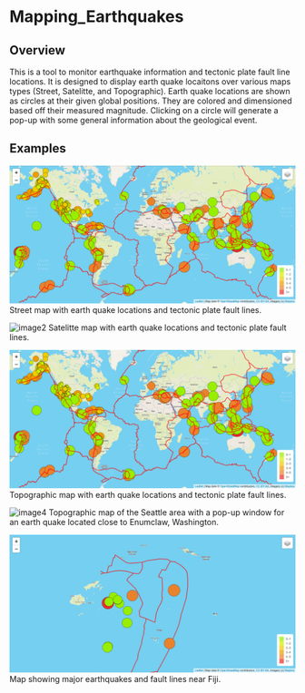 # Mapping_Earthquakes

## Overview

This is a tool to monitor earthquake information and tectonic plate fault line locations. It is designed to display earth quake locaitons over various maps types (Street, Satelitte, and Topographic). Earth quake locations are shown as circles at their given global positions. They are colored and dimensioned based off their measured magnitude. Clicking on a circle will generate a pop-up with some general information about the geological event.

## Examples
![image1](https://github.com/jp3tty/Mapping_Earthquakes/blob/main/Images/image1.PNG)
Street map with earth quake locations and tectonic plate fault lines.

![image2](https://github.com/jp3tty/Mapping_Earthquakes/blob/main/Images/image2.PNG)
Satelitte map with earth quake locations and tectonic plate fault lines.

![image3](https://github.com/jp3tty/Mapping_Earthquakes/blob/main/Images/image3.PNG)
Topographic map with earth quake locations and tectonic plate fault lines.

![image4](https://github.com/jp3tty/Mapping_Earthquakes/blob/main/Images/image4.PNG)
Topographic map of the Seattle area with a pop-up window for an earth quake located close to Enumclaw, Washington.

![majorEQ1](https://github.com/jp3tty/Mapping_Earthquakes/blob/main/Images/majorEQ1.PNG)
Map showing major earthquakes and fault lines near Fiji.
